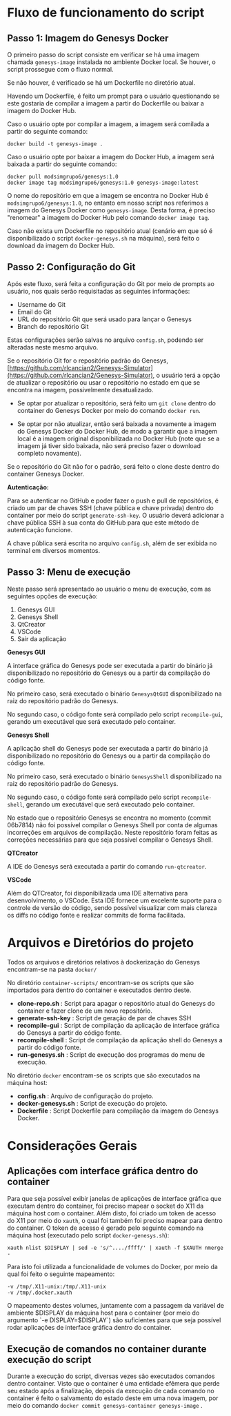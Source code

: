 # Fluxo de funcionamento do script

## Passo 1: Imagem do Genesys Docker

O primeiro passo do script consiste em verificar se há uma imagem chamada `genesys-image` instalada no ambiente Docker local.
Se houver, o script prossegue com o fluxo normal. 

Se não houver, é verificado se há um Dockerfile no diretório atual.

Havendo um Dockerfile, é feito um prompt para o usuário questionando se este gostaria de compilar a imagem a partir do Dockerfile ou baixar a imagem do Docker Hub.

Caso o usuário opte por compilar a imagem, a imagem será comilada a partir do seguinte comando: 
```
docker build -t genesys-image .
```
Caso o usuário opte por baixar a imagem do Docker Hub, a imagem será baixada a partir do seguinte comando:

```
docker pull modsimgrupo6/genesys:1.0
docker image tag modsimgrupo6/genesys:1.0 genesys-image:latest
```

O nome do repositório em que a imagem se encontra no Docker Hub é `modsimgrupo6/genesys:1.0`, no entanto em nosso script nos referimos a imagem do Genesys Docker como `genesys-image`.
Desta forma, é preciso "renomear" a imagem do Docker Hub pelo comando `docker image tag`.

Caso não exista um Dockerfile no repositório atual (cenário em que só é disponibilizado o script `docker-genesys.sh` na máquina), será feito o download da imagem do Docker Hub.

## Passo 2: Configuração do Git

Após este fluxo, será feita a configuração do Git por meio de prompts ao usuário, nos quais serão requisitadas as seguintes informações:

- Username do Git
- Email do Git
- URL do repositório Git que será usado para lançar o Genesys
- Branch do repositório Git

Estas configurações serão salvas no arquivo `config.sh`, podendo ser alteradas neste mesmo arquivo.

Se o repositório Git for o repositório padrão do Genesys, [https://github.com/rlcancian2/Genesys-Simulator](https://github.com/rlcancian2/Genesys-Simulator), o usuário terá a opção de atualizar o repositório ou usar
o repositório no estado em que se encontra na imagem, possivelmente desatualizado.

- Se optar por atualizar o repositório, será feito um `git clone` dentro do container do Genesys Docker por meio do comando `docker run`.

- Se optar por não atualizar, então será baixada a novamente a imagem do Genesys Docker do Docker Hub, de modo a garantir que a imagem local é a imagem original disponibilizada no Docker Hub (note que se a imagem já tiver sido baixada, 
não será preciso fazer o download completo novamente).

Se o repositório do Git não for o padrão, será feito o clone deste dentro do container Genesys Docker.

**Autenticação:**

Para se autenticar no GitHub e poder fazer o push e pull de repositórios, é criado um par de chaves SSH (chave pública e chave privada) dentro do container por meio do script `generate-ssh-key`. O usuário deverá adicionar a chave pública SSH à
sua conta do GitHub para que este método de autenticação funcione.

A chave pública será escrita no arquivo `config.sh`, além de ser exibida no terminal em diversos momentos. 

## Passo 3: Menu de execução

Neste passo será apresentado ao usuário o menu de execução, com as seguintes opções de execução:

1. Genesys GUI
2. Genesys Shell
3. QtCreator
4. VSCode
5. Sair da aplicação

**Genesys GUI**

A interface gráfica do Genesys pode ser executada a partir do binário já disponibilizado no repositório do Genesys ou a partir da compilação do código fonte.

No primeiro caso, será executado o binário `GenesysQtGUI` disponibilizado na raiz do repositório padrão do Genesys.

No segundo caso, o código fonte será compilado pelo script `recompile-gui`, gerando um executável que será executado pelo container.

**Genesys Shell**

A aplicação shell do Genesys pode ser executada a partir do binário já disponibilizado no repositório do Genesys ou a partir da compilação do código fonte.

No primeiro caso, será executado o binário `GenesysShell` disponibilizado na raiz do repositório padrão do Genesys.

No segundo caso, o código fonte será compilado pelo script `recompile-shell`, gerando um executável que será executado pelo container.

No estado que o repositório Genesys se encontra no momento (commit 06b7814) não foi possível compilar o Genesys Shell por conta de algumas incorreções em arquivos de compilação. 
Neste repositório foram feitas as correções necessárias para que seja possível compilar o Genesys Shell.

**QTCreator**

A IDE do Genesys será executada a partir do comando `run-qtcreator`.

**VSCode**

Além do QTCreator, foi disponibilizada uma IDE alternativa para desenvolvimento, o VSCode. Esta IDE fornece um excelente suporte para o controle de versão do código, sendo possível visualizar com mais clareza 
os diffs no código fonte e realizar commits de forma facilitada.


# Arquivos e Diretórios do projeto

Todos os arquivos e diretórios relativos à dockerização do Genesys encontram-se na pasta `docker/`

No diretório `container-scripts/` encontram-se os scripts que são importados para dentro do container e executados dentro deste.

- **clone-repo.sh** : Script para apagar o repositório atual do Genesys do container e fazer clone de um novo repositório.
- **generate-ssh-key** : Script de geração de par de chaves SSH
- **recompile-gui** : Script de compilação da aplicação de interface gráfica do Genesys a partir do código fonte.
- **recompile-shell** : Script de compilação da aplicação shell do Genesys a partir do código fonte.
- **run-genesys.sh** : Script de execução dos programas do menu de execução.

No diretório `docker` encontram-se os scripts que são executados na máquina host:

- **config.sh** : Arquivo de configuração do projeto.
- **docker-genesys.sh** : Script de execução do projeto.
- **Dockerfile** : Script Dockerfile para compilação da imagem do Genesys Docker.

# Considerações Gerais

## Aplicações com interface gráfica dentro do container

Para que seja possível exibir janelas de aplicações de interface gráfica que executam dentro do container, foi preciso mapear o socket do X11 da máquina host com o container. 
Além disto, foi criado um token de acesso do X11 por meio do `xauth`, o qual foi também foi preciso mapear para dentro do container. O token de acesso é gerado pelo seguinte comando na máquina host (executado pelo script `docker-genesys.sh`):
```
xauth nlist $DISPLAY | sed -e 's/^..../ffff/' | xauth -f $XAUTH nmerge -
```

Para isto foi utilizada a funcionalidade de volumes do Docker, por meio da qual foi feito o seguinte mapeamento:

```
-v /tmp/.X11-unix:/tmp/.X11-unix
-v /tmp/.docker.xauth
```

O mapeamento destes volumes, juntamente com a passagem da variável de ambiente $DISPLAY da máquina host para o container (por meio do argumento `-e DISPLAY=$DISPLAY`) são suficientes para que seja possível rodar aplicações de interface gráfica
dentro do container.

## Execução de comandos no container durante execução do script

Durante a execução do script, diversas vezes são executados comandos dentro container. Visto que o container é uma entidade efêmera que perde seu estado após a finalização, depois da execução de cada comando no container 
é feito o salvamento do estado deste em uma nova imagem, por meio do comando `docker commit genesys-container genesys-image` .
